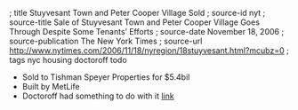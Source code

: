 ; title Stuyvesant Town and Peter Cooper Village Sold
; source-id nyt
; source-title Sale of Stuyvesant Town and Peter Cooper Village Goes Through Despite Some Tenants’ Efforts
; source-date November 18, 2006
; source-publication The New York Times
; source-url http://www.nytimes.com/2006/11/18/nyregion/18stuyvesant.html?mcubz=0
; tags nyc housing doctoroff todo

- Sold to Tishman Speyer Properties for $5.4bil
- Built by MetLife
- Doctoroff had something to do with it [link](https://www.fastcodesign.com/90139632/how-the-chief-architect-of-new-new-york-envisions-future-of-cities)
